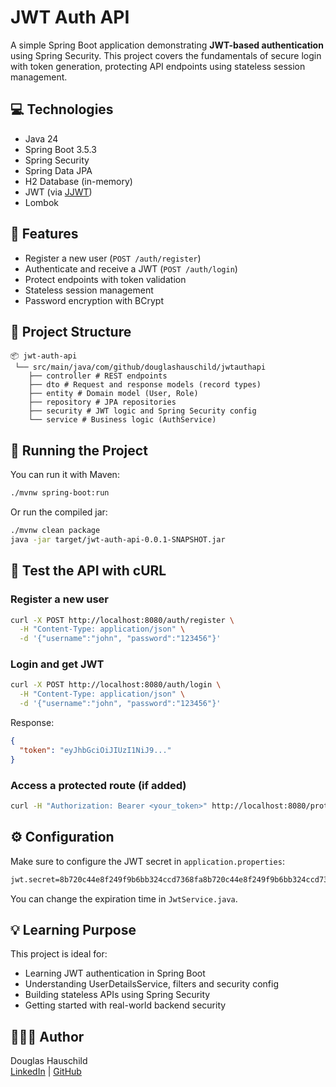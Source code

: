 # JWT Auth API

A simple Spring Boot application demonstrating **JWT-based authentication** using Spring Security.
This project covers the fundamentals of secure login with token generation, protecting API endpoints using stateless session management.

## 💻 Technologies

- Java 24  
- Spring Boot 3.5.3  
- Spring Security  
- Spring Data JPA  
- H2 Database (in-memory)  
- JWT (via [JJWT](https://github.com/jwtk/jjwt))  
- Lombok  

## 🔐 Features

- Register a new user (`POST /auth/register`)
- Authenticate and receive a JWT (`POST /auth/login`)
- Protect endpoints with token validation
- Stateless session management
- Password encryption with BCrypt


## 📁 Project Structure
```
📦 jwt-auth-api
 └── src/main/java/com/github/douglashauschild/jwtauthapi
	├── controller # REST endpoints
	├── dto # Request and response models (record types)
	├── entity # Domain model (User, Role)
	├── repository # JPA repositories
	├── security # JWT logic and Spring Security config
	└── service # Business logic (AuthService)
```

## 🚀 Running the Project
You can run it with Maven:
```bash
./mvnw spring-boot:run
```
Or run the compiled jar:
```bash
./mvnw clean package
java -jar target/jwt-auth-api-0.0.1-SNAPSHOT.jar
```

## 🧪 Test the API with cURL

###  Register a new user
```bash
curl -X POST http://localhost:8080/auth/register \
  -H "Content-Type: application/json" \
  -d '{"username":"john", "password":"123456"}'
```
### Login and get JWT
```bash
curl -X POST http://localhost:8080/auth/login \
  -H "Content-Type: application/json" \
  -d '{"username":"john", "password":"123456"}'
```
Response:
```json
{
  "token": "eyJhbGciOiJIUzI1NiJ9..."
}
```
### Access a protected route (if added)
```bash
curl -H "Authorization: Bearer <your_token>" http://localhost:8080/protected
```

## ⚙️ Configuration
Make sure to configure the JWT secret in ``application.properties``:
```bash
jwt.secret=8b720c44e8f249f9b6bb324ccd7368fa8b720c44e8f249f9b6bb324ccd7368fa
```
You can change the expiration time in ``JwtService.java``.

## 💡 Learning Purpose
This project is ideal for:
- Learning JWT authentication in Spring Boot
- Understanding UserDetailsService, filters and security config
- Building stateless APIs using Spring Security
- Getting started with real-world backend security

## 👨🏻‍💻 Author
Douglas Hauschild  
[LinkedIn](https://www.linkedin.com/in/douglas-hauschild-66449122b/) | [GitHub](https://github.com/douglashauschild)
